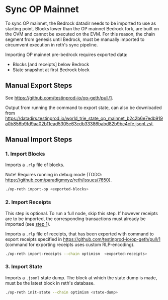 # Sync OP Mainnet

To sync OP mainnet, the Bedrock datadir needs to be imported to use as starting point.
Blocks lower than the OP mainnet Bedrock fork, are built on the OVM and cannot be executed on the EVM.
For this reason, the chain segment from genesis until Bedrock, must be manually imported to circumvent
execution in reth's sync pipeline.

Importing OP mainnet pre-bedrock requires exported data:

- Blocks [and receipts] below Bedrock
- State snapshot at first Bedrock block

## Manual Export Steps

See <https://github.com/testinprod-io/op-geth/pull/1>.

Output from running the command to export state, can also be downloaded from <https://datadirs.testinprod.io/world_trie_state_op_mainnet_b2c2b6e7edb919a0b856b9fd9aa02b11ead5305e63cdb33386babd82b9bc4cfe.jsonl.zst>.

## Manual Import Steps

### 1. Import Blocks

Imports a `.rlp` file of blocks.

Note! Requires running in debug mode (TODO: <https://github.com/paradigmxyz/reth/issues/7650>).

```bash
./op-reth import-op <exported-blocks>
```

### 2. Import Receipts

This step is optional. To run a full node, skip this step. If however receipts are to be imported, the
corresponding transactions must already be imported (see [step 1](#1-import-blocks)).

Imports a `.rlp` file of receipts, that has been exported with command to export receipts specified in
<https://github.com/testinprod-io/op-geth/pull/1> (command for exporting receipts uses custom RLP-encoding). 

```bash
./op-reth import-receipts --chain optimism  <exported-receipts>
```

### 3. Import State

Imports a `.jsonl` state dump. The block at which the state dump is made, must be the latest block in
reth's database.

```bash
./op-reth init-state --chain optimism <state-dump>
```